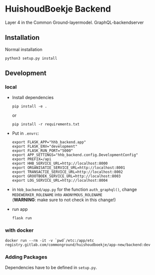 
# HuishoudBoekje Backend
Layer 4 in the Common Ground-layermodel. GraphQL-backendserver

## Installation
Normal installation

```
python3 setup.py install
```

## Development
### local
- Install dependencies
    ```shell
    pip install -e .
    ```
    or
    ```shell
    pip install -r requirements.txt
    ```

- Put in `.envrc`:
    ```shell
    export FLASK_APP="hhb_backend.app"
    export FLASK_ENV="development"
    export FLASK_RUN_PORT="5000"
    export APP_SETTINGS="hhb_backend.config.DevelopmentConfig"
    export PREFIX=/api
    export HHB_SERVICE_URL=http://localhost:8000
    export ORGANISATIE_SERVICE_URL=http://localhost:8001
    export TRANSACTIE_SERVICE_URL=http://localhost:8002
    export GROOTBOEK_SERVICE_URL=http://localhost:8003
    export LOG_SERVICE_URL=http://localhost:8004
    ```

- in `hbb_backend/app.py` for the function `auth_graphql()`, change `MEDEWERKER_ROLENAME` into `ANONYMOUS_ROLENAME` \
  (__WARNING__: make sure to not check in this change!)
  
- run app
    ```shell script
    flask run
    ```

### with docker

```shell script
docker run --rm -it -v `pwd`/etc:/app/etc registry.gitlab.com/commonground/huishoudboekje/app-new/backend:dev
```
     
### Adding Packages

Dependencies have to be defined in `setup.py`.
